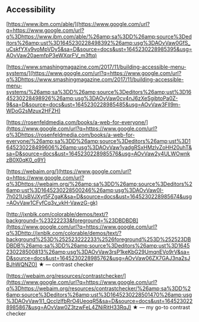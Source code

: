 ## Accessibility

[https://www.ibm.com/able/](https://www.google.com/url?q=https://www.google.com/url?q%3Dhttps://www.ibm.com/able/%26amp;sa%3DD%26amp;source%3Deditors%26amp;ust%3D1645230228498392%26amp;usg%3DAOvVaw0GfS_uCskfYXy9voMpVDy5&sa=D&source=docs&ust=1645230228985395&usg=AOvVaw20aemfpP3eWXqrFV_m3ftq)

[https://www.smashingmagazine.com/2017/11/building-accessible-menu-systems/](https://www.google.com/url?q=https://www.google.com/url?q%3Dhttps://www.smashingmagazine.com/2017/11/building-accessible-menu-systems/%26amp;sa%3DD%26amp;source%3Deditors%26amp;ust%3D1645230228498926%26amp;usg%3DAOvVaw0cv4nJ6zXeSgibtoPa0Z-9&sa=D&source=docs&ust=1645230228985485&usg=AOvVaw3Fll9m-WDoG2sMzux2HFZH)

[https://rosenfeldmedia.com/books/a-web-for-everyone/](https://www.google.com/url?q=https://www.google.com/url?q%3Dhttps://rosenfeldmedia.com/books/a-web-for-everyone/%26amp;sa%3DD%26amp;source%3Deditors%26amp;ust%3D1645230228499606%26amp;usg%3DAOvVaw1yadgRSxHMzlvZoHH20uhT&sa=D&source=docs&ust=1645230228985576&usg=AOvVaw2y4ULWOwnkzB0X0qK0_o9Y)

[https://webaim.org/](https://www.google.com/url?q=https://www.google.com/url?q%3Dhttps://webaim.org/%26amp;sa%3DD%26amp;source%3Deditors%26amp;ust%3D1645230228500246%26amp;usg%3DAOvVaw0I-7h021UsBVJXyt5FZgaK&sa=D&source=docs&ust=1645230228985674&usg=AOvVaw1CFyfCq3v_vkH-VawzG-gk)

[http://jxnblk.com/colorable/demos/text/?background=%23222233&foreground=%23DBDBDB](https://www.google.com/url?q=https://www.google.com/url?q%3Dhttp://jxnblk.com/colorable/demos/text/?background%253D%252523222233%2526foreground%253D%252523DBDBDB%26amp;sa%3DD%26amp;source%3Deditors%26amp;ust%3D1645230228500813%26amp;usg%3DAOvVaw3rsP1keKbG29UmqnEVo9rV&sa=D&source=docs&ust=1645230228985762&usg=AOvVaw06ZX7GAJ3na2sJBJhWQNZO) ★ — contrast checker

[https://webaim.org/resources/contrastchecker/](https://www.google.com/url?q=https://www.google.com/url?q%3Dhttps://webaim.org/resources/contrastchecker/%26amp;sa%3DD%26amp;source%3Deditors%26amp;ust%3D1645230228501470%26amp;usg%3DAOvVaw1l1_QcclzlfbRrO4UeoqR5&sa=D&source=docs&ust=1645230228985867&usg=AOvVaw0Z3tzwFeL4ZNiRitH33RqJ) ★ — my go-to contrast checker